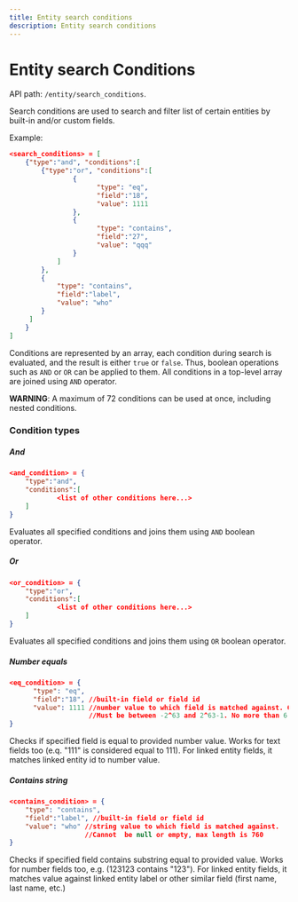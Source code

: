 ```yaml
---
title: Entity search conditions
description: Entity search conditions
---
```


# Entity search Conditions

API path: `/entity/search_conditions`.

Search conditions are used to search and filter list of certain entities by built-in and/or custom fields.

Example: 

```json
<search_conditions> = [
    {"type":"and", "conditions":[
        {"type":"or", "conditions":[
                {
                      "type": "eq",
                      "field":"18",
                      "value": 1111
                },
                {
                      "type": "contains",
                      "field":"27",
                      "value": "qqq"
                }
            ]
        },
        {
            "type": "contains",
            "field":"label",
            "value": "who"
        }
     ]
    }
]
```

Conditions are represented by an array, each condition during search is evaluated, and the result is either `true` or `false`.
Thus, boolean operations such as `AND` or `OR` can be applied to them. All conditions in a top-level array are joined using `AND` operator.

**WARNING**: A maximum of 72 conditions can be used at once, including nested conditions.

### Condition types

##### And
```json
<and_condition> = {
    "type":"and", 
    "conditions":[
            <list of other conditions here...>
    ]
}
```

Evaluates all specified conditions and joins them using `AND` boolean operator.

##### Or
```json
<or_condition> = {
    "type":"or", 
    "conditions":[
            <list of other conditions here...>
    ]
}
```

Evaluates all specified conditions and joins them using `OR` boolean operator.

##### Number equals
```json
<eq_condition> = {
      "type": "eq",
      "field":"18", //built-in field or field id
      "value": 1111 //number value to which field is matched against. Can be decimal. 
                    //Must be between -2^63 and 2^63-1. No more than 6 fraction digits
}
```

Checks if specified field is equal to provided number value. Works for text fields too (e.q. "111" is considered equal to 111).
 For linked entity fields, it matches linked entity id to number value.

##### Contains string

```json
<contains_condition> = {
    "type": "contains",
    "field":"label", //built-in field or field id
    "value": "who" //string value to which field is matched against. 
                   //Cannot  be null or empty, max length is 760
}
```

Checks if specified field contains substring equal to provided value. Works for number fields too, e.g. (123123 contains "123").
For linked entity fields, it matches value against linked entity label or other similar field (first name, last name, etc.)